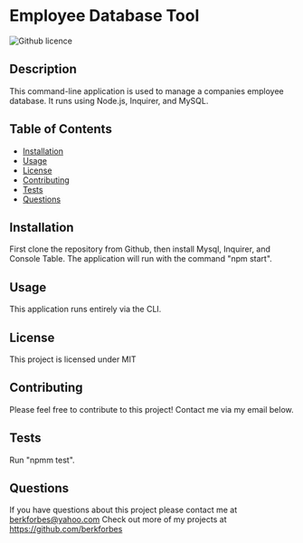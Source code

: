 # Employee Database Tool
  ![Github licence](https://img.shields.io/badge/license-MIT-blue.svg)
  
  ## Description
  This command-line application is used to manage a companies employee database. It runs using Node.js, Inquirer, and MySQL.  

  ## Table of Contents
  - [Installation](#installation)
  - [Usage](#usage)
  - [License](#license)
  - [Contributing](#contributions)
  - [Tests](#tests)
  - [Questions](#questions)
  

  ## Installation
  First clone the repository from Github, then install Mysql, Inquirer, and Console Table. The application will run with the command "npm start".

  ## Usage
  This application runs entirely via the CLI. 


  ## License
  This project is licensed under MIT

  ## Contributing
  Please feel free to contribute to this project! Contact me via my email below. 

  ## Tests
  Run "npmm test". 

  ## Questions
  If you have questions about this project please contact me at berkforbes@yahoo.com
  Check out more of my projects at https://github.com/berkforbes
  
